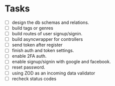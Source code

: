 # Tasks 

- [ ] design the db schemas and relations.
- [ ] build tags or genres 
- [ ] build routes of user signup/signin.
- [ ] build asyncwrapper for controllers
- [ ] send token after register
- [ ] finish auth and token settings.
- [ ] enable 2FA auth.
- [ ] enable signup/signin with google and facebook.
- [ ] reset password.
- [ ] using ZOD as an incoming data validator
- [ ] recheck status codes
